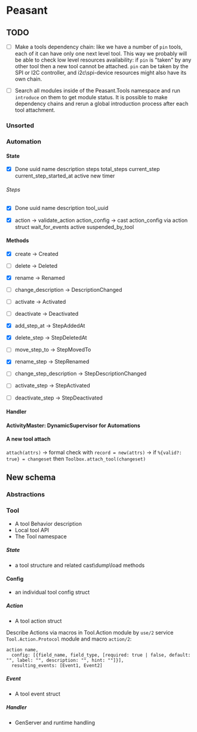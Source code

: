 # Peasant

## TODO

- [ ] Make a tools dependency chain: like we have a number of `pin` tools, each of it can have only one next level tool. This way we probably will be able to check low level resources availability: if `pin` is "taken" by any other tool then a new tool cannot be attached. `pin` can be taken by the SPI or I2C controller, and i2c\spi-device resources might also have its own chain.
- [ ] Search all modules inside of the Peasant.Tools namespace and run `introduce` on them to get module status. It is possible to make dependency chains and rerun a global introduction process after each tool attachment.



### Unsorted

### Automation

#### State
- [X] Done
uuid
name
description
steps
total_steps
current_step
current_step_started_at
active
new
timer

###### Steps
- [X] Done
uuid
name
description
tool_uuid
- [X] action -> validate_action
action_config -> cast action_config via action struct
wait_for_events
active
suspended_by_tool


#### Methods
- [X] create -> Created
- [ ] delete -> Deleted
- [X] rename -> Renamed
- [ ] change_description -> DescriptionChanged
- [ ] activate -> Activated
- [ ] deactivate -> Deactivated

- [X] add_step_at -> StepAddedAt
- [X] delete_step -> StepDeletedAt
- [ ] move_step_to -> StepMovedTo
- [X] rename_step -> StepRenamed
- [ ] change_step_description -> StepDescriptionChanged
- [ ] activate_step -> StepActivated
- [ ] deactivate_step -> StepDeactivated

#### Handler

#### ActivityMaster: DynamicSupervisor for Automations

#### A new tool attach
`attach(attrs)` ->
formal check with `record = new(attrs)` ->
if `%{valid?: true} = changeset` then `Toolbox.attach_tool(changeset)`


## New schema

### Abstractions

### Tool
- A tool Behavior description
- Local tool API
- The Tool namespace

##### State
- a tool structure and related cast\dump\load methods

#### Config
- an individual tool config struct

##### Action
- A tool action struct

Describe Actions via macros in Tool.Action module by `use/2` service `Tool.Action.Protocol` module and macro `action/2`:
```
action name, 
  config: [{field_name, field_type, [required: true | false, default: "", label: "", description: "", hint: ""]}],
  resulting_events: [Event1, Event2]
```

##### Event
- A tool event struct

##### Handler
- GenServer and runtime handling